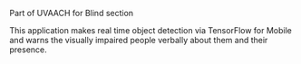 Part of UVAACH for Blind section

This application makes real time object detection via TensorFlow for Mobile and warns the visually impaired people verbally about them and their presence. 
